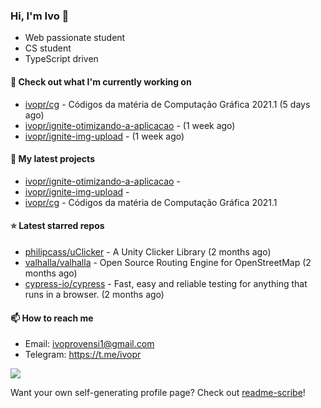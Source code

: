 ### Hi, I'm Ivo 👋

* Web passionate student
* CS student
* TypeScript driven

#### 👷 Check out what I'm currently working on

- [ivopr/cg](https://github.com/ivopr/cg) - Códigos da matéria de Computação Gráfica 2021.1 (5 days ago)
- [ivopr/ignite-otimizando-a-aplicacao](https://github.com/ivopr/ignite-otimizando-a-aplicacao) -  (1 week ago)
- [ivopr/ignite-img-upload](https://github.com/ivopr/ignite-img-upload) -  (1 week ago)

#### 🌱 My latest projects

- [ivopr/ignite-otimizando-a-aplicacao](https://github.com/ivopr/ignite-otimizando-a-aplicacao) - 
- [ivopr/ignite-img-upload](https://github.com/ivopr/ignite-img-upload) - 
- [ivopr/cg](https://github.com/ivopr/cg) - Códigos da matéria de Computação Gráfica 2021.1

#### ⭐️ Latest starred repos

- [philipcass/uClicker](https://github.com/philipcass/uClicker) - A Unity Clicker Library (2 months ago)
- [valhalla/valhalla](https://github.com/valhalla/valhalla) - Open Source Routing Engine for OpenStreetMap (2 months ago)
- [cypress-io/cypress](https://github.com/cypress-io/cypress) - Fast, easy and reliable testing for anything that runs in a browser. (2 months ago)

#### 📫 How to reach me

- Email: [ivoprovensi1@gmail.com](mailto://ivoprovensi1@gmail.com)
- Telegram: https://t.me/ivopr

![](https://github-readme-stats.vercel.app/api/top-langs/?username=ivopr&layout=compact&theme=react)

Want your own self-generating profile page? Check out [readme-scribe](https://github.com/muesli/readme-scribe)!
